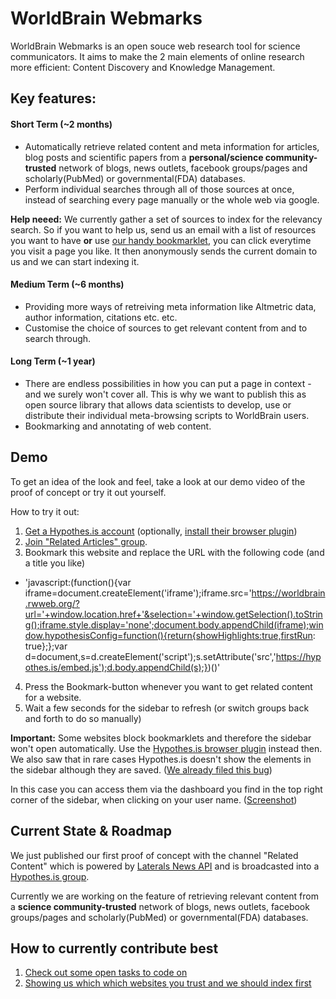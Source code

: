 # WorldBrain Webmarks

WorldBrain Webmarks is an open souce web research tool for science communicators.
It aims to make the 2 main elements of online research more efficient: Content Discovery and Knowledge Management.

## Key features:

#### Short Term (~2 months)

 - Automatically retrieve related content and meta information for articles, blog posts and scientific papers from a **personal/science community-trusted** network of blogs, news outlets, facebook groups/pages and scholarly(PubMed) or governmental(FDA) databases.
 - Perform individual searches through all of those sources at once, instead of searching every page manually or the whole web via google. 
 
**Help neeed:** We currently gather a set of sources to index for the relevancy search. So if you want to help us, send us an email with a list of resources you want to have **or** use [our handy bookmarklet](https://github.com/WorldBrain/Webmarks/blob/master/helper_processes/index_sources.md), you can click everytime you visit a page you like. It then anonymously sends the current domain to us and we can start indexing it. 

#### Medium Term (~6 months)

 - Providing more ways of retreiving meta information like Altmetric data, author information, citations etc. etc. 
 - Customise the choice of sources to get relevant content from and to search through.

#### Long Term (~1 year)

 - There are endless possibilities in how you can put a page in context - and we surely won't cover all. This is why we want to publish this as open source library that allows data scientists to develop, use or distribute their individual meta-browsing scripts to WorldBrain users. 
 - Bookmarking and annotating of web content. 
 

## Demo

To get an idea of the look and feel, take a look at our demo video of the proof of concept or try it out yourself. 

How to try it out:

 1. [Get a Hypothes.is account](https://hypothes.is/register) (optionally, [install their browser plugin](https://hypothes.is/))
 2. [Join "Related Articles" group](https://hypothes.is/groups/KG9bL1Bm/related-articles).
 3. Bookmark this website and replace the URL with the following code (and a title you like)
   - 'javascript:(function(){var iframe=document.createElement('iframe');iframe.src='https://worldbrain.rwweb.org/?url='+window.location.href+'&selection='+window.getSelection().toString();iframe.style.display='none';document.body.appendChild(iframe);window.hypothesisConfig=function(){return{showHighlights:true,firstRun: true};};var d=document,s=d.createElement('script');s.setAttribute('src','https://hypothes.is/embed.js');d.body.appendChild(s);})()'
 4. Press the Bookmark-button whenever you want to get related content for a website.
 5. Wait a few seconds for the sidebar to refresh (or switch groups back and forth to do so manually)


**Important:** Some websites block bookmarklets and therefore the sidebar won't open automatically. Use the [Hypothes.is browser plugin](http://www.hypothes.is) instead then.
We also saw that in rare cases Hypothes.is doesn't show the elements in the sidebar although they are saved. ([We already filed this bug](https://github.com/hypothesis/h/issues/3518))

In this case you can access them via the dashboard you find in the top right corner of the sidebar, when clicking on your user name. ([Screenshot](http://www.worldbrain.io/wp-content/uploads/2016/06/Screen-Shot-2016-06-22-at-11.14.30.png))


## Current State & Roadmap

We just published our first proof of concept with the channel "Related Content" which is powered by [Laterals News API](https://lateral.io/publishing) and is broadcasted into a [Hypothes.is group](https://hypothes.is/groups/KG9bL1Bm/related-articles).

Currently we are working on the feature of retrieving relevant content from a **science community-trusted** network of blogs, news outlets, facebook groups/pages and scholarly(PubMed) or governmental(FDA) databases.

## How to currently contribute best
 1. [Check out some open tasks to code on](https://github.com/WorldBrain/Webmarks/issues)
 2. [Showing us which which websites you trust and we should index first](https://github.com/WorldBrain/Webmarks/blob/master/helper_processes/bookmarklet_send.txt)
 

